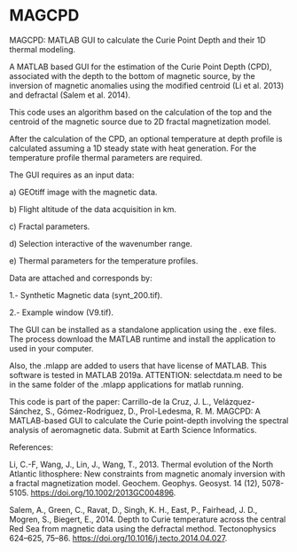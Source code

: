 # MAGCPD

MAGCPD: MATLAB GUI to calculate the Curie Point Depth and their 1D thermal modeling.

A MATLAB based GUI for the estimation of the Curie Point Depth (CPD), associated with the depth to the bottom of magnetic source, by the inversion of magnetic anomalies using the modified centroid (Li et al. 2013) and defractal (Salem et al. 2014).

This code uses an algorithm based on the calculation of the top and the centroid of the magnetic source due to 2D fractal magnetization model.

After the calculation of the CPD, an optional temperature at depth profile is calculated assuming a 1D steady state with heat generation. For the temperature profile thermal parameters are required.

The GUI requires as an input data:

a) GEOtiff image with the magnetic data.

b) Flight altitude of the data acquisition in km.

c) Fractal parameters.

d) Selection interactive of the wavenumber range.

e) Thermal parameters for the temperature profiles.


Data are attached and corresponds by:

1.- Synthetic Magnetic data (synt_200.tif).

2.- Example window (V9.tif).

The GUI can be installed as a standalone application using the . exe files. The process download the MATLAB runtime and install the application to used in your computer.

Also, the .mlapp are added to users that have license of MATLAB. This software is tested in MATLAB 2019a. ATTENTION: selectdata.m need to be in the same folder of the .mlapp applications for matlab running.


This code is part of the paper: 
Carrillo-de la Cruz, J. L., Velázquez-Sánchez, S., Gómez-Rodríguez, D., Prol-Ledesma, R. M. MAGCPD: A MATLAB-based GUI to calculate the Curie point-depth involving the spectral analysis of aeromagnetic data. Submit at Earth Science Informatics. 

References:

Li, C.-F, Wang, J., Lin, J., Wang, T., 2013. Thermal evolution of the North Atlantic lithosphere: New constraints from magnetic anomaly inversion with a fractal magnetization model. Geochem. Geophys. Geosyst. 14 (12), 5078-5105. https://doi.org/10.1002/2013GC004896. 

Salem, A., Green, C., Ravat, D., Singh, K. H., East, P., Fairhead, J. D., Mogren, S., Biegert, E., 2014. Depth to Curie temperature across the central Red Sea from magnetic data using the defractal method. Tectonophysics 624–625, 75–86. https://doi.org/10.1016/j.tecto.2014.04.027. 
